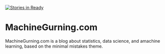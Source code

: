 [![Stories in Ready](https://badge.waffle.io/machinegurning/machinegurning.github.io.png?label=ready&title=Ready)](https://waffle.io/machinegurning/machinegurning.github.io)
# MachineGurning.com

MachineGurning.com is a blog about statistics, data science, and amachine learning, based on the minimal mistakes theme.
